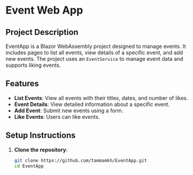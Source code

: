 
# Event Web App

## Project Description
EventApp is a Blazor WebAssembly project designed to manage events. It includes pages to list all events, view details of a specific event, and add new events. The project uses an `EventService` to manage event data and supports liking events.

## Features
- **List Events**: View all events with their titles, dates, and number of likes.
- **Event Details**: View detailed information about a specific event.
- **Add Event**: Submit new events using a form.
- **Like Events**: Users can like events.

## Setup Instructions
1. **Clone the repository**:
   ```bash
   git clone https://github.com/tammamkh/EventApp.git
   cd EventApp
   ```
